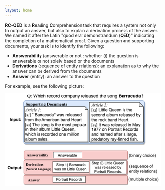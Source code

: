 ```yaml
---
layout: home
---
```


**RC-QED** is a **R**eading **C**omprehension task that requires a system not only to output an answer, but also to explain a derivation process of the answer.
We named it after the Latin "quod erat demonstrandum (**QED**)" indicating the completion of a mathematical proof.
Given a question and supporting documents, your task is to identify the following:

- **Answerability** (answerable or not): whether (i) the question is answerable or not solely based on the documents
- **Derivations** (sequence of entity relations): an explanation as to why the answer can be derived from the documents
- **Answer** (entity): an answer to the question

For example, see the following picture:

![RC-QED overview](imgs/task_io.png)
